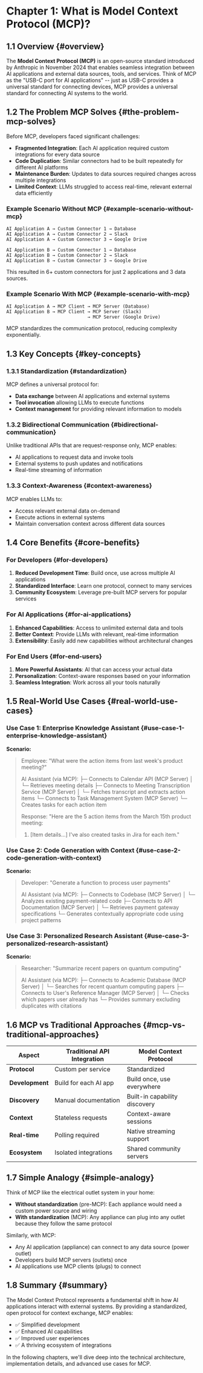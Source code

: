 # Chapter 1: What is Model Context Protocol (MCP)?

## 1.1 Overview {#overview}

The **Model Context Protocol (MCP)** is an open-source standard introduced by Anthropic in November 2024 that enables seamless integration between AI applications and external data sources, tools, and services. Think of MCP as the "USB-C port for AI applications" -- just as USB-C provides a universal standard for connecting devices, MCP provides a universal standard for connecting AI systems to the world.

## 1.2 The Problem MCP Solves {#the-problem-mcp-solves}

Before MCP, developers faced significant challenges:

- **Fragmented Integration**: Each AI application required custom integrations for every data source
- **Code Duplication**: Similar connectors had to be built repeatedly for different AI platforms
- **Maintenance Burden**: Updates to data sources required changes across multiple integrations
- **Limited Context**: LLMs struggled to access real-time, relevant external data efficiently

### Example Scenario Without MCP {#example-scenario-without-mcp}

```
AI Application A → Custom Connector 1 → Database
AI Application A → Custom Connector 2 → Slack
AI Application A → Custom Connector 3 → Google Drive

AI Application B → Custom Connector 1 → Database
AI Application B → Custom Connector 2 → Slack
AI Application B → Custom Connector 3 → Google Drive
```

This resulted in 6+ custom connectors for just 2 applications and 3 data sources.

### Example Scenario With MCP {#example-scenario-with-mcp}

```
AI Application A → MCP Client → MCP Server (Database)
AI Application B → MCP Client → MCP Server (Slack)
                              → MCP Server (Google Drive)
```

MCP standardizes the communication protocol, reducing complexity exponentially.

## 1.3 Key Concepts {#key-concepts}

### 1.3.1 Standardization {#standardization}

MCP defines a universal protocol for:

- **Data exchange** between AI applications and external systems
- **Tool invocation** allowing LLMs to execute functions
- **Context management** for providing relevant information to models

### 1.3.2 Bidirectional Communication {#bidirectional-communication}

Unlike traditional APIs that are request-response only, MCP enables:

- AI applications to request data and invoke tools
- External systems to push updates and notifications
- Real-time streaming of information

### 1.3.3 Context-Awareness {#context-awareness}

MCP enables LLMs to:

- Access relevant external data on-demand
- Execute actions in external systems
- Maintain conversation context across different data sources

## 1.4 Core Benefits {#core-benefits}

### For Developers {#for-developers}

1. **Reduced Development Time**: Build once, use across multiple AI applications
2. **Standardized Interface**: Learn one protocol, connect to many services
3. **Community Ecosystem**: Leverage pre-built MCP servers for popular services

### For AI Applications {#for-ai-applications}

1. **Enhanced Capabilities**: Access to unlimited external data and tools
2. **Better Context**: Provide LLMs with relevant, real-time information
3. **Extensibility**: Easily add new capabilities without architectural changes

### For End Users {#for-end-users}

1. **More Powerful Assistants**: AI that can access your actual data
2. **Personalization**: Context-aware responses based on your information
3. **Seamless Integration**: Work across all your tools naturally

## 1.5 Real-World Use Cases {#real-world-use-cases}

### Use Case 1: Enterprise Knowledge Assistant {#use-case-1-enterprise-knowledge-assistant}

**Scenario:**
> Employee: "What were the action items from last week's product meeting?"
> 
> AI Assistant (via MCP):
> ├─ Connects to Calendar API (MCP Server)
> │ └─ Retrieves meeting details
> ├─ Connects to Meeting Transcription Service (MCP Server)
> │ └─ Fetches transcript and extracts action items
> └─ Connects to Task Management System (MCP Server)
>   └─ Creates tasks for each action item
> 
> Response: "Here are the 5 action items from the March 15th product meeting:
> 1. [Item details...]
> I've also created tasks in Jira for each item."

### Use Case 2: Code Generation with Context {#use-case-2-code-generation-with-context}

**Scenario:**
> Developer: "Generate a function to process user payments"
> 
> AI Assistant (via MCP):
> ├─ Connects to Codebase (MCP Server)
> │ └─ Analyzes existing payment-related code
> ├─ Connects to API Documentation (MCP Server)
> │ └─ Retrieves payment gateway specifications
> └─ Generates contextually appropriate code using project patterns

### Use Case 3: Personalized Research Assistant {#use-case-3-personalized-research-assistant}

**Scenario:**
> Researcher: "Summarize recent papers on quantum computing"
> 
> AI Assistant (via MCP):
> ├─ Connects to Academic Database (MCP Server)
> │ └─ Searches for recent quantum computing papers
> ├─ Connects to User's Reference Manager (MCP Server)
> │ └─ Checks which papers user already has
> └─ Provides summary excluding duplicates with citations

## 1.6 MCP vs Traditional Approaches {#mcp-vs-traditional-approaches}

| Aspect | Traditional API Integration | Model Context Protocol |
|--------|---------------------------|----------------------|
| **Protocol** | Custom per service | Standardized |
| **Development** | Build for each AI app | Build once, use everywhere |
| **Discovery** | Manual documentation | Built-in capability discovery |
| **Context** | Stateless requests | Context-aware sessions |
| **Real-time** | Polling required | Native streaming support |
| **Ecosystem** | Isolated integrations | Shared community servers |

## 1.7 Simple Analogy {#simple-analogy}

Think of MCP like the electrical outlet system in your home:

- **Without standardization** (pre-MCP): Each appliance would need a custom power source and wiring
- **With standardization** (MCP): Any appliance can plug into any outlet because they follow the same protocol

Similarly, with MCP:

- Any AI application (appliance) can connect to any data source (power outlet)
- Developers build MCP servers (outlets) once
- AI applications use MCP clients (plugs) to connect

## 1.8 Summary {#summary}

The Model Context Protocol represents a fundamental shift in how AI applications interact with external systems. By providing a standardized, open protocol for context exchange, MCP enables:

- ✅ Simplified development
- ✅ Enhanced AI capabilities
- ✅ Improved user experiences
- ✅ A thriving ecosystem of integrations

In the following chapters, we'll dive deep into the technical architecture, implementation details, and advanced use cases for MCP.